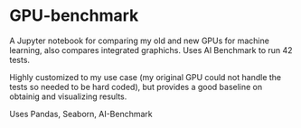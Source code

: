 # GPU-benchmark

A Jupyter notebook for comparing my old and new GPUs for machine learning, also compares integrated graphichs.
Uses AI Benchmark to run 42 tests.  

Highly customized to my use case (my original GPU could not handle the tests so needed to be hard coded), but provides a good baseline on obtainig and visualizing results.

Uses Pandas, Seaborn, AI-Benchmark
